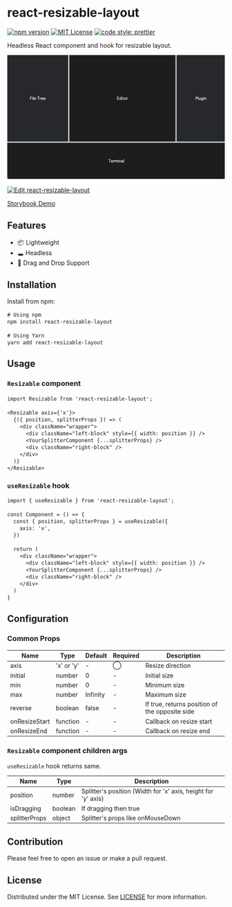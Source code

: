 # react-resizable-layout

[![npm version](https://badge.fury.io/js/react-resizable-layout.svg)](http://badge.fury.io/js/react-resizable-layout)
[![MIT License](http://img.shields.io/badge/license-MIT-blue.svg?style=flat)](LICENSE)
[![code style: prettier](https://img.shields.io/badge/code_style-prettier-ff69b4.svg)](https://github.com/prettier/prettier)

Headless React component and hook for resizable layout.

![Hero Image](./hero.gif)

[![Edit react-resizable-layout](https://codesandbox.io/static/img/play-codesandbox.svg)](https://codesandbox.io/s/react-resizable-layout-jy3vhk?fontsize=14&hidenavigation=1&theme=dark)

[Storybook Demo](https://ryosogawa.github.io/react-resizable-layout/)

## Features

- 📦 Lightweight
- 🕳 Headless
- 🤏 Drag and Drop Support

## Installation

Install from npm:

```
# Using npm
npm install react-resizable-layout

# Using Yarn
yarn add react-resizable-layout
```

## Usage
### `Resizable` component

```tsx
import Resizable from 'react-resizable-layout';

<Resizable axis={'x'}>
  {({ position, splitterProps }) => (
    <div className="wrapper">
      <div className="left-block" style={{ width: position }} />
      <YourSplitterComponent {...splitterProps} />
      <div className="right-block" />
    </div>
  )}
</Resizable>
```

### `useResizable` hook

```tsx
import { useResizable } from 'react-resizable-layout';

const Component = () => {
  const { position, splitterProps } = useResizable({
    axis: 'x',
  })

  return (
    <div className="wrapper">
      <div className="left-block" style={{ width: position }} />
      <YourSplitterComponent {...splitterProps} />
      <div className="right-block" />
    </div>
  )
}
```

## Configuration

### Common Props

| Name          | Type       | Default  | Required   | Description                                    |
|---------------|------------|----------|------------|------------------------------------------------|
| axis          | 'x' or 'y' | -        | ◯          | Resize direction                               |
| initial       | number     | 0        | -          | Initial size                                   |
| min           | number     | 0        | -          | Minimum size                                   |
| max           | number     | Infinity | -          | Maximum size                                   |
| reverse       | boolean    | false    | -          | If true, returns position of the opposite side |
| onResizeStart | function   | -        | -          | Callback on resize start                       |
| onResizeEnd   | function   | -        | -          | Callback on resize end                         |

### `Resizable` component children args

`useResizable` hook returns same.

| Name          | Type    | Description                                                   |
|---------------|---------|---------------------------------------------------------------|
| position      | number  | Splitter's position (Width for 'x' axis, height for 'y' axis) |
| isDragging    | boolean | If dragging then true                                         |
| splitterProps | object  | Splitter's props like onMouseDown                             |

## Contribution

Please feel free to open an issue or make a pull request.

## License

Distributed under the MIT License. See [LICENSE](./LICENSE) for more information.
